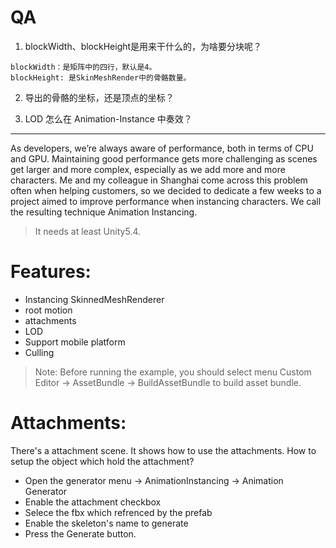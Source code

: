 
# QA

1. blockWidth、blockHeight是用来干什么的，为啥要分块呢？

```
blockWidth：是矩阵中的四行，默认是4。
blockHeight: 是SkinMeshRender中的骨骼数量。

```

2. 导出的骨骼的坐标，还是顶点的坐标？

3. LOD 怎么在 Animation-Instance 中奏效？



---
As developers, we’re always aware of performance, both in terms of CPU and GPU. Maintaining good performance gets more challenging as scenes get larger and more complex, especially as we add more and more characters. Me and my colleague in Shanghai come across this problem often when helping customers, so we decided to dedicate a few weeks to a project aimed to improve performance when instancing characters. We call the resulting technique Animation Instancing.
> It needs at least Unity5.4.

# Features:
* Instancing SkinnedMeshRenderer 
* root motion
* attachments
* LOD
* Support mobile platform
* Culling

> Note:
Before running the example, you should select menu Custom Editor -> AssetBundle -> BuildAssetBundle to build asset bundle.

# Attachments:
There's a attachment scene. It shows how to use the attachments. 
How to setup the object which hold the attachment?
* Open the generator menu -> AnimationInstancing -> Animation Generator
* Enable the attachment checkbox 
* Selece the fbx which refrenced by the prefab
* Enable the skeleton's name to generate
* Press the Generate button.